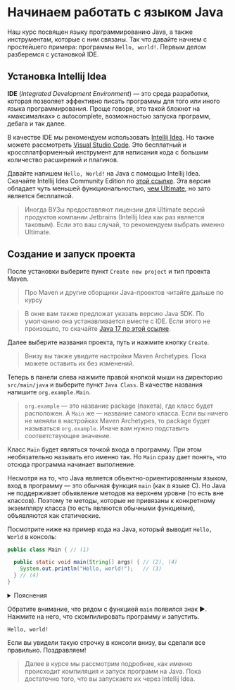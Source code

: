# Начинаем работать с языком Java

Наш курс посвящен языку программированию Java, а также инструментам, которые с ним связаны. Так что
давайте начнем с простейшего примера: программы `Hello, world!`. Первым делом разберемся с
установкой IDE.

## Установка Intellij Idea

**IDE** (_Integrated Development Environment_) — это среда разработки, которая позволяет эффективно
писать программы для того или иного языка программирования. Проще говоря, это такой блокнот на
«максималках» с autocomplete, возможностью запуска программ, дебага и так далее.

В качестве IDE мы рекомендуем использовать [Intellij Idea](https://www.jetbrains.com/idea/). Но
также можете рассмотреть [Visual Studio Code](https://code.visualstudio.com/). Это бесплатный и
кроссплатформенный инструмент для написания кода с большим количество расширений и плагинов.

Давайте напишем `Hello, World!` на Java с помощью Intellij Idea. Скачайте Intellij Idea Community
Edition по [этой ссылке](https://www.jetbrains.com/products/compare/?product=idea&product=idea-ce).
Эта версия обладает чуть меньшей
функциональностью, [чем Ultimate](https://www.jetbrains.com/idea/download/), но зато является
бесплатной.

> Иногда ВУЗы предоставляют лицензии для Ultimate версий продуктов компании Jetbrains (Intellij Idea как раз является таковым).
> Если это ваш случай, то рекомендуем выбрать именно Ultimate.

## Создание и запуск проекта

После установки выберите пункт `Create new project` и тип проекта Maven.

> Про Maven и другие сборщики Java-проектов читайте дальше по курсу

> В окне вам также предложат указать версию Java SDK. По умолчанию она устанавливается вместе с IDE.
> Если этого не произошло, то скачайте [Java 17 по этой ссылке](https://www.oracle.com/java/technologies/javase/jdk17-archive-downloads.html).

Далее выберите названия проекта, путь и нажмите кнопку `Create`.

> Внизу вы также увидите настройки Maven Archetypes. Пока можете оставить их без изменений.

Теперь в панели слева нажмите правой кнопкой мыши на директорию `src/main/java` и выберите
пункт `Java Class`. В качестве названия напишите `org.example.Main`.

> `org.example` — это название package (пакета), где класс будет расположен.
> А `Main` же — название самого класса.
> Если вы ничего не меняли в настройках Maven Archetypes, то package будет называться `org.example`.
> Иначе вам нужно подставить соответствующее значение.

Класс `Main` будет являться точкой входа в программу. При этом необязательно называть его именно
так. Но `Main` сразу дает понять, что отсюда программа начинает выполнение.

Несмотря на то, что Java является объектно-ориентированным языком, вход в программу — это обычная
функция `main` (как в языке C). Но Java не поддерживает объявление методов на верхнем уровне (то
есть вне классов). Поэтому те методы, которые не привязаны к конкретному экземпляру класса (то есть
являются обычными функциями), объявляются как статические.

Посмотрите ниже на пример кода на Java, который выводит `Hello, World` в консоль:

```java
public class Main { // (1)

  public static void main(String[] args) { // (2), (4)
    System.out.println("Hello, world!");   // (3)
  } // (4)
}
```

<details>
<summary>Пояснения</summary>

1. Объявление класса. Ключевое слово `public` означает, что доступ к данному классу открыт из всех частей программы.
   Ключевое слово `class` говорит о том, что текущая конструкция - это объявление именно класса, а не чего-либо ещё.
   `Main` - это название класса, которое может быть любым на ваш выбор.
2. Объявление метода. Ключевое слово `public` означает, что доступ к данному методу открыт из всех частей программы.
   Ключевое слово `static` пока пропустим. Пока просто запомним, что у метода `main` оно должно быть указано.
   Ключевое слово `void` обозначает тип значения (число, строка и т.д.), которое возвращает метод.
   Void означает, что возвращаемое значение отсутствует. `main` - это название метода.
   Далее в скобках идут аргументы метода - массив строк.
   Открывающая и закрывающая (4) фигурные скобки - это ограничители метода: всё, что написано внутри них, принадлежит этому методу.
3. Печать строки на экран
</details>

Обратите внимание, что рядом с функцией `main` появился знак ▶. Нажмите на него, что скомпилировать
программу и запустить.

```
Hello, world!
```

Если вы увидели такую строчку в консоли внизу, вы сделали все правильно. Поздравляем!

> Далее в курсе мы рассмотрим подробнее, как именно происходит компиляция и запуск программ на Java.
> Пока достаточно того, что вы запускаете их через Intellij Idea.
